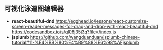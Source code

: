 ## 可视化泳道图编辑器

* **react-beautiful-dnd**
  https://egghead.io/lessons/react-customize-screen-reader-messages-for-drag-and-drop-with-react-beautiful-dnd
  https://codesandbox.io/s/ql08j35j3q?file=/index.js
* **jsplumb**
  https://github.com/wangduanduan/jsplumb-chinese-tutorial#11-%E4%BB%80%E4%B9%88%E6%98%AFjsplumb











